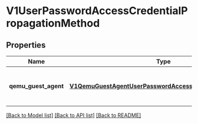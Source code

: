 # V1UserPasswordAccessCredentialPropagationMethod

## Properties
Name | Type | Description | Notes
------------ | ------------- | ------------- | -------------
**qemu_guest_agent** | [**V1QemuGuestAgentUserPasswordAccessCredentialPropagation**](V1QemuGuestAgentUserPasswordAccessCredentialPropagation.md) | QemuGuestAgentAccessCredentailPropagation means passwords are dynamically injected into the vm at runtime via the qemu guest agent. This feature requires the qemu guest agent to be running within the guest. | [optional] 

[[Back to Model list]](../README.md#documentation-for-models) [[Back to API list]](../README.md#documentation-for-api-endpoints) [[Back to README]](../README.md)


